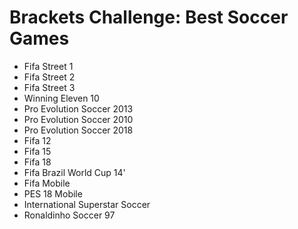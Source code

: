 # Brackets Challenge: Best Soccer Games 

- Fifa Street 1
- Fifa Street 2
- Fifa Street 3
- Winning Eleven 10
- Pro Evolution Soccer 2013
- Pro Evolution Soccer 2010
- Pro Evolution Soccer 2018
- Fifa 12
- Fifa 15
- Fifa 18
- Fifa Brazil World Cup 14'
- Fifa Mobile
- PES 18 Mobile
- International Superstar Soccer
- Ronaldinho Soccer 97

